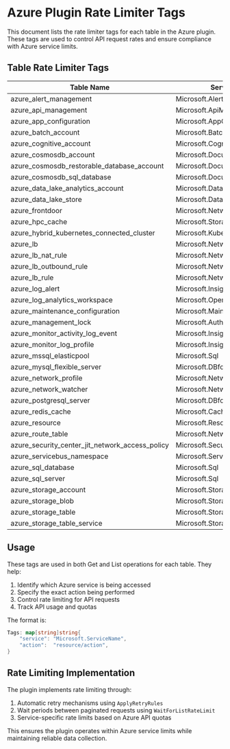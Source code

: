 # Azure Plugin Rate Limiter Tags

This document lists the rate limiter tags for each table in the Azure plugin. These tags are used to control API request rates and ensure compliance with Azure service limits.

## Table Rate Limiter Tags

| Table Name | Service | Action |
|------------|---------|---------|
| azure_alert_management | Microsoft.AlertsManagement | alerts/read |
| azure_api_management | Microsoft.ApiManagement | service/read |
| azure_app_configuration | Microsoft.AppConfiguration | configurationStores/read |
| azure_batch_account | Microsoft.Batch | batchAccounts/read |
| azure_cognitive_account | Microsoft.CognitiveServices | accounts/read |
| azure_cosmosdb_account | Microsoft.DocumentDB | databaseAccounts/read |
| azure_cosmosdb_restorable_database_account | Microsoft.DocumentDB | restorableDatabaseAccounts/read |
| azure_cosmosdb_sql_database | Microsoft.DocumentDB | sqlDatabases/read |
| azure_data_lake_analytics_account | Microsoft.DataLakeAnalytics | accounts/read |
| azure_data_lake_store | Microsoft.DataLakeStore | accounts/read |
| azure_frontdoor | Microsoft.Network | frontDoors/read |
| azure_hpc_cache | Microsoft.StorageCache | caches/read |
| azure_hybrid_kubernetes_connected_cluster | Microsoft.Kubernetes | connectedClusters/read |
| azure_lb | Microsoft.Network | loadBalancers/read |
| azure_lb_nat_rule | Microsoft.Network | loadBalancers/inboundNatRules/read |
| azure_lb_outbound_rule | Microsoft.Network | loadBalancers/outboundRules/read |
| azure_lb_rule | Microsoft.Network | loadBalancers/loadBalancingRules/read |
| azure_log_alert | Microsoft.Insights | activityLogAlerts/read |
| azure_log_analytics_workspace | Microsoft.OperationalInsights | workspaces/read |
| azure_maintenance_configuration | Microsoft.Maintenance | maintenanceConfigurations/read |
| azure_management_lock | Microsoft.Authorization | locks/read |
| azure_monitor_activity_log_event | Microsoft.Insights | activityLogs/read |
| azure_monitor_log_profile | Microsoft.Insights | logProfiles/read |
| azure_mssql_elasticpool | Microsoft.Sql | elasticPools/read |
| azure_mysql_flexible_server | Microsoft.DBforMySQL | flexibleServers/read |
| azure_network_profile | Microsoft.Network | networkProfiles/read |
| azure_network_watcher | Microsoft.Network | networkWatchers/read |
| azure_postgresql_server | Microsoft.DBforPostgreSQL | servers/read |
| azure_redis_cache | Microsoft.Cache | redis/read |
| azure_resource | Microsoft.Resources | resources/read |
| azure_route_table | Microsoft.Network | routeTables/read |
| azure_security_center_jit_network_access_policy | Microsoft.Security | jitNetworkAccessPolicies/read |
| azure_servicebus_namespace | Microsoft.ServiceBus | namespaces/read |
| azure_sql_database | Microsoft.Sql | databases/read |
| azure_sql_server | Microsoft.Sql | servers/read |
| azure_storage_account | Microsoft.Storage | storageAccounts/read |
| azure_storage_blob | Microsoft.Storage | blobs/read |
| azure_storage_table | Microsoft.Storage | storageAccounts/tableServices/tables/read |
| azure_storage_table_service | Microsoft.Storage | storageAccounts/tableServices/read |

## Usage

These tags are used in both Get and List operations for each table. They help:

1. Identify which Azure service is being accessed
2. Specify the exact action being performed
3. Control rate limiting for API requests
4. Track API usage and quotas

The format is:
```go
Tags: map[string]string{
    "service": "Microsoft.ServiceName",
    "action":  "resource/action",
}
```

## Rate Limiting Implementation

The plugin implements rate limiting through:

1. Automatic retry mechanisms using `ApplyRetryRules`
2. Wait periods between paginated requests using `WaitForListRateLimit`
3. Service-specific rate limits based on Azure API quotas

This ensures the plugin operates within Azure service limits while maintaining reliable data collection. 